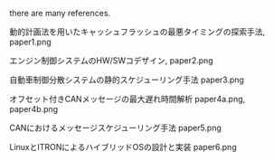 there are many references.

動的計画法を用いたキャッシュフラッシュの最悪タイミングの探索手法, paper1.png

エンジン制御システムのHW/SWコデザイン, paper2.png

自動車制御分散システムの静的スケジューリング手法 paper3.png

オフセット付きCANメッセージの最大遅れ時間解析 paper4a.png, paper4b.png

CANにおけるメッセージスケジューリング手法 paper5.png

LinuxとITRONによるハイブリッドOSの設計と実装 paper6.png
